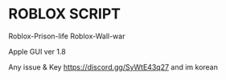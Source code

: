 # ROBLOX SCRIPT

Roblox-Prison-life
Roblox-Wall-war

Apple GUI ver 1.8

Any issue & Key https://discord.gg/SyWtE43q27
and im korean
